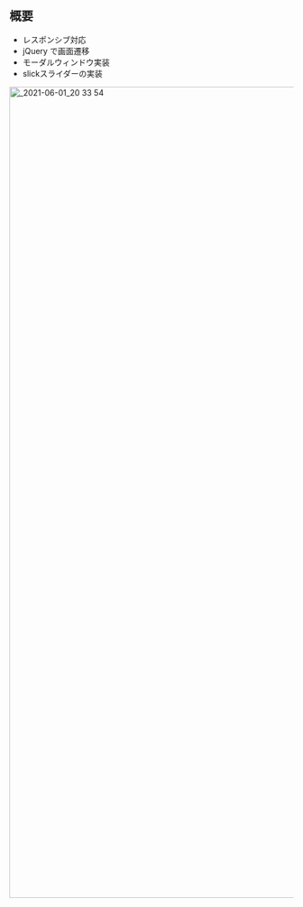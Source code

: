 ## 概要

- レスポンシブ対応
- jQuery で画面遷移
- モーダルウィンドウ実装
- slickスライダーの実装

<img width="1438" alt="_2021-06-01_20 33 54" src="https://user-images.githubusercontent.com/73999137/160314947-3c04d2ab-03cf-45df-852e-3d71715574aa.png">
